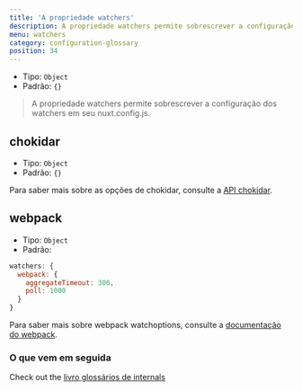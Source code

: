 ```yaml
---
title: 'A propriedade watchers'
description: A propriedade watchers permite sobrescrever a configuração dos watchers.
menu: watchers
category: configuration-glossary
position: 34
---
```


- Tipo: `Object`
- Padrão: `{}`

> A propriedade watchers permite sobrescrever a configuração dos watchers em seu nuxt.config.js.

## chokidar

- Tipo: `Object`
- Padrão: `{}`

Para saber mais sobre as opções de chokidar, consulte a [API chokidar](https://github.com/paulmillr/chokidar#api).

## webpack

- Tipo: `Object`
- Padrão:

```js
watchers: {
  webpack: {
    aggregateTimeout: 300,
    poll: 1000
  }
}
```

Para saber mais sobre webpack watchoptions, consulte a [documentação do webpack](https://webpack.js.org/configuration/watch/#watchoptions).

### O que vem em seguida

<base-alert type="next">

Check out the [livro glossários de internals](/docs/2.x/internals-glossary/$nuxt)

</base-alert>
